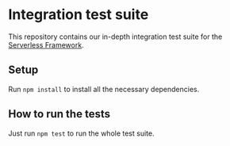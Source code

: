 # Integration test suite

This repository contains our in-depth integration test suite for the [Serverless Framework](http://github.com/serverless/serverless).

## Setup

Run `npm install` to install all the necessary dependencies.

## How to run the tests

Just run `npm test` to run the whole test suite.
